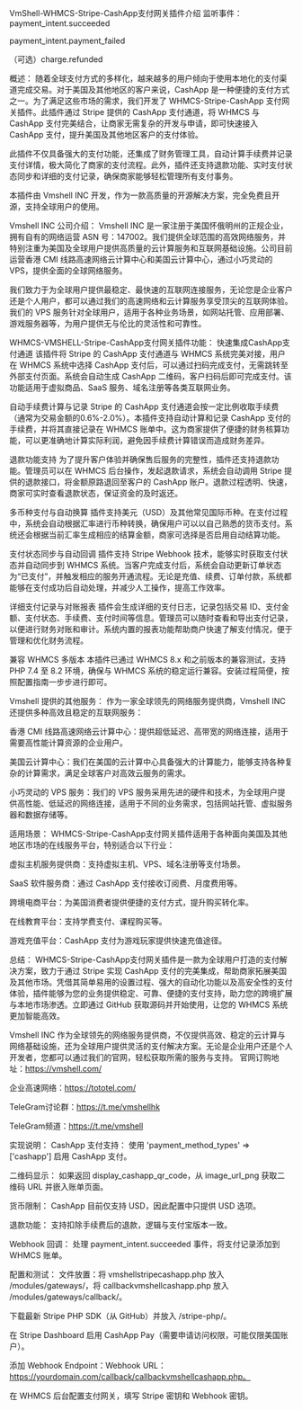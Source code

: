 VmShell-WHMCS-Stripe-CashApp支付网关插件介绍
监听事件：
payment_intent.succeeded

payment_intent.payment_failed

（可选）charge.refunded

概述：
随着全球支付方式的多样化，越来越多的用户倾向于使用本地化的支付渠道完成交易。对于美国及其他地区的客户来说，CashApp 是一种便捷的支付方式之一。为了满足这些市场的需求，我们开发了 WHMCS-Stripe-CashApp 支付网关插件。此插件通过 Stripe 提供的 CashApp 支付通道，将 WHMCS 与 CashApp 支付完美结合，让商家无需复杂的开发与申请，即可快速接入 CashApp 支付，提升美国及其他地区客户的支付体验。

此插件不仅具备强大的支付功能，还集成了财务管理工具，自动计算手续费并记录支付详情，极大简化了商家的支付流程。此外，插件还支持退款功能、实时支付状态同步和详细的支付记录，确保商家能够轻松管理所有支付事务。

本插件由 Vmshell INC 开发，作为一款高质量的开源解决方案，完全免费且开源，支持全球用户的使用。

Vmshell INC 公司介绍：
Vmshell INC 是一家注册于美国怀俄明州的正规企业，拥有自有的网络运营 ASN 号：147002。我们提供全球范围的高效网络服务，并特别注重为美国及全球用户提供高质量的云计算服务和互联网基础设施。公司目前运营香港 CMI 线路高速网络云计算中心和美国云计算中心，通过小巧灵动的 VPS，提供全面的全球网络服务。

我们致力于为全球用户提供最稳定、最快速的互联网连接服务，无论您是企业客户还是个人用户，都可以通过我们的高速网络和云计算服务享受顶尖的互联网体验。我们的 VPS 服务针对全球用户，适用于各种业务场景，如网站托管、应用部署、游戏服务器等，为用户提供无与伦比的灵活性和可靠性。

WHMCS-VMSHELL-Stripe-CashApp支付网关插件功能：
快速集成CashApp支付通道
该插件将 Stripe 的 CashApp 支付通道与 WHMCS 系统完美对接，用户在 WHMCS 系统中选择 CashApp 支付后，可以通过扫码完成支付，无需跳转至外部支付页面。系统会自动生成 CashApp 二维码，客户扫码后即可完成支付。该功能适用于虚拟商品、SaaS 服务、域名注册等各类互联网业务。

自动手续费计算与记录
Stripe 的 CashApp 支付通道会按一定比例收取手续费（通常为交易金额的0.6%-2.0%）。本插件支持自动计算和记录 CashApp 支付的手续费，并将其直接记录在 WHMCS 账单中。这为商家提供了便捷的财务核算功能，可以更准确地计算实际利润，避免因手续费计算错误而造成财务差异。

退款功能支持
为了提升客户体验并确保售后服务的完整性，插件还支持退款功能。管理员可以在 WHMCS 后台操作，发起退款请求，系统会自动调用 Stripe 提供的退款接口，将金额原路退回至客户的 CashApp 账户。退款过程透明、快速，商家可实时查看退款状态，保证资金的及时返还。

多币种支付与自动换算
插件支持美元（USD）及其他常见国际币种。在支付过程中，系统会自动根据汇率进行币种转换，确保用户可以以自己熟悉的货币支付。系统还会根据当前汇率生成相应的结算金额，商家可选择是否启用自动结算功能。

支付状态同步与自动回调
插件支持 Stripe Webhook 技术，能够实时获取支付状态并自动同步到 WHMCS 系统。当客户完成支付后，系统会自动更新订单状态为“已支付”，并触发相应的服务开通流程。无论是充值、续费、订单付款，系统都能够在支付成功后自动处理，并减少人工操作，提高工作效率。

详细支付记录与对账报表
插件会生成详细的支付日志，记录包括交易 ID、支付金额、支付状态、手续费、支付时间等信息。管理员可以随时查看和导出支付记录，以便进行财务对账和审计。系统内置的报表功能帮助商户快速了解支付情况，便于管理和优化财务流程。

兼容 WHMCS 多版本
本插件已通过 WHMCS 8.x 和之前版本的兼容测试，支持 PHP 7.4 至 8.2 环境，确保与 WHMCS 系统的稳定运行兼容。安装过程简便，按照配置指南一步步进行即可。

Vmshell 提供的其他服务：
作为一家全球领先的网络服务提供商，Vmshell INC 还提供多种高效且稳定的互联网服务：

香港 CMI 线路高速网络云计算中心：提供超低延迟、高带宽的网络连接，适用于需要高性能计算资源的企业用户。

美国云计算中心：我们在美国的云计算中心具备强大的计算能力，能够支持各种复杂的计算需求，满足全球客户对高效云服务的需求。

小巧灵动的 VPS 服务：我们的 VPS 服务采用先进的硬件和技术，为全球用户提供高性能、低延迟的网络连接，适用于不同的业务需求，包括网站托管、虚拟服务器和数据存储等。

适用场景：
WHMCS-Stripe-CashApp支付网关插件适用于各种面向美国及其他地区市场的在线服务平台，特别适合以下行业：

虚拟主机服务提供商：支持虚拟主机、VPS、域名注册等支付场景。

SaaS 软件服务商：通过 CashApp 支付接收订阅费、月度费用等。

跨境电商平台：为美国消费者提供便捷的支付方式，提升购买转化率。

在线教育平台：支持学费支付、课程购买等。

游戏充值平台：CashApp 支付为游戏玩家提供快速充值途径。

总结：
WHMCS-Stripe-CashApp支付网关插件是一款为全球用户打造的支付解决方案，致力于通过 Stripe 实现 CashApp 支付的完美集成，帮助商家拓展美国及其他市场。凭借其简单易用的设置过程、强大的自动化功能以及高安全性的支付体验，插件能够为您的业务提供稳定、可靠、便捷的支付支持，助力您的跨境扩展与本地市场渗透。立即通过 GitHub 获取源码并开始使用，让您的 WHMCS 系统更加智能高效。

Vmshell INC 作为全球领先的网络服务提供商，不仅提供高效、稳定的云计算与网络基础设施，还为全球用户提供灵活的支付解决方案。无论是企业用户还是个人开发者，您都可以通过我们的官网，轻松获取所需的服务与支持。
官网订购地址：https://vmshell.com/

企业高速网络：https://tototel.com/

TeleGram讨论群：https://t.me/vmshellhk

TeleGram频道：https://t.me/vmshell

实现说明：
CashApp 支付支持： 使用 'payment_method_types' => ['cashapp'] 启用 CashApp 支付。

二维码显示： 如果返回 display_cashapp_qr_code，从 image_url_png 获取二维码 URL 并嵌入账单页面。

货币限制： CashApp 目前仅支持 USD，因此配置中只提供 USD 选项。

退款功能： 支持扣除手续费后的退款，逻辑与支付宝版本一致。

Webhook 回调： 处理 payment_intent.succeeded 事件，将支付记录添加到 WHMCS 账单。

配置和测试：
文件放置：将 vmshellstripecashapp.php 放入 /modules/gateways/，将 callbackvmshellcashapp.php 放入 /modules/gateways/callback/。

下载最新 Stripe PHP SDK（从 GitHub）并放入 /stripe-php/。

在 Stripe Dashboard 启用 CashApp Pay（需要申请访问权限，可能仅限美国账户）。

添加 Webhook Endpoint：Webhook URL：https://yourdomain.com/callback/callbackvmshellcashapp.php。

在 WHMCS 后台配置支付网关，填写 Stripe 密钥和 Webhook 密钥。
